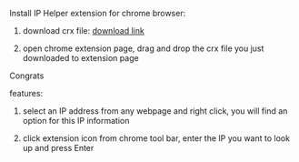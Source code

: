 Install IP Helper extension for chrome browser:

1. download crx file: [download link](http://git.shanbay.com/chrome-extentions/ip/blob/master/ip_helper.crx)

2. open chrome extension page, drag and drop the crx file you just downloaded to extension page

Congrats


features:

1. select an IP address from any webpage and right click, you will find an option for this IP information

2. click extension icon from chrome tool bar, enter the IP you want to look up and press Enter

